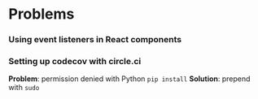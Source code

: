 # Problems

### Using event listeners in React components

### Setting up codecov with circle.ci

**Problem**: permission denied with Python `pip install`
**Solution**: prepend with `sudo`
